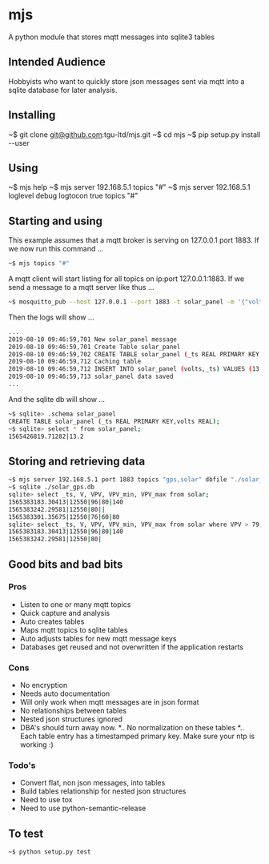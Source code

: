 # mjs
A python module that stores mqtt messages into sqlite3 tables

## Intended Audience
Hobbyists who want to quickly store json messages sent via mqtt into a sqlite database for later 
analysis.

## Installing
~$ git clone git@github.com:tgu-ltd/mjs.git
~$ cd mjs
~$ pip setup.py install --user 

## Using
~$ mjs help
~$ mjs server 192.168.5.1 topics "#"
~$ mjs server 192.168.5.1 loglevel debug logtocon true topics "#"


## Starting and using
This example assumes that a mqtt broker is serving on 127.0.0.1 port 1883. 
If we now run this command ...

```bash
~$ mjs topics "#"
```

A mqtt client will start listing for all topics on ip:port 127.0.0.1:1883. 
If we send a message to a mqtt server like thus ...

```bash 
~$ mosquitto_pub --host 127.0.0.1 --port 1883 -t solar_panel -m '{"volts": 13.2}'
```

Then the logs will show ...

```bash
...
2019-08-10 09:46:59,701 New solar_panel message
2019-08-10 09:46:59,701 Create Table solar_panel
2019-08-10 09:46:59,702 CREATE TABLE solar_panel (_ts REAL PRIMARY KEY,volts REAL);
2019-08-10 09:46:59,712 Caching table
2019-08-10 09:46:59,712 INSERT INTO solar_panel (volts,_ts) VALUES (13.2,1565426819.7128189);
2019-08-10 09:46:59,713 solar_panel data saved
...
```

And the sqlite db will show ...

```bash 
~$ sqlite> .schema solar_panel
CREATE TABLE solar_panel (_ts REAL PRIMARY KEY,volts REAL);
~$ sqlite> select * from solar_panel;
1565426819.71282|13.2
```

## Storing and retrieving data
```bash
~$ mjs server 192.168.5.1 port 1883 topics "gps,solar" dbfile "./solar_gps.db" &
~$ sqlite ./solar_gps.db
sqlite> select _ts, V, VPV, VPV_min, VPV_max from solar;
1565383183.30413|12550|96|80|140
1565383242.29581|12550|80||
1565383301.35675|12550|76|60|80
sqlite> select _ts, V, VPV, VPV_min, VPV_max from solar where VPV > 79;
1565383183.30413|12550|96|80|140
1565383242.29581|12550|80|
```

## Good bits and bad bits

### Pros
* Listen to one or many mqtt topics
* Quick capture and analysis 
* Auto creates tables
* Maps mqtt topics to sqlite tables
* Auto adjusts tables for new mqtt message keys 
* Databases get reused and not overwritten if the application restarts


### Cons
* No encryption
* Needs auto documentation
* Will only work when mqtt messages are in json format
* No relationships between tables
* Nested json structures ignored
* DBA's should turn away now. 
*.. No normalization on these tables
*.. Each table entry has a timestamped primary key. Make sure your ntp is working :) 

### Todo's
* Convert flat, non json messages, into tables
* Build tables relationship for nested json structures
* Need to use tox
* Need to use python-semantic-release


## To test
```bash 
~$ python setup.py test
```

